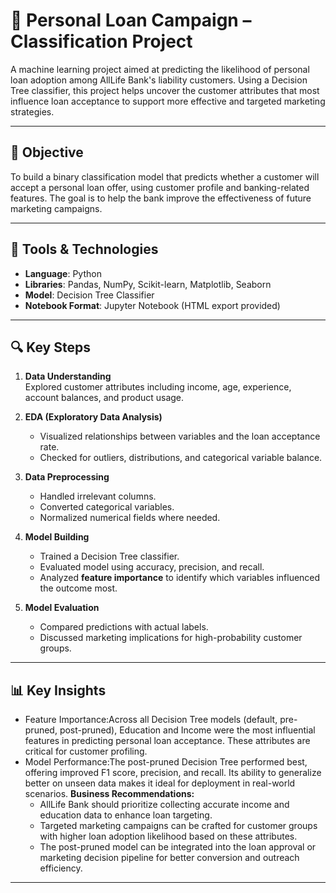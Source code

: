 # 💸 Personal Loan Campaign – Classification Project

A machine learning project aimed at predicting the likelihood of personal loan adoption among AllLife Bank's liability customers. Using a Decision Tree classifier, this project helps uncover the customer attributes that most influence loan acceptance to support more effective and targeted marketing strategies.

---

## 🎯 Objective

To build a binary classification model that predicts whether a customer will accept a personal loan offer, using customer profile and banking-related features. The goal is to help the bank improve the effectiveness of future marketing campaigns.

---

## 🧰 Tools & Technologies

- **Language**: Python
- **Libraries**: Pandas, NumPy, Scikit-learn, Matplotlib, Seaborn
- **Model**: Decision Tree Classifier
- **Notebook Format**: Jupyter Notebook (HTML export provided)

---

## 🔍 Key Steps

1. **Data Understanding**  
   Explored customer attributes including income, age, experience, account balances, and product usage.

2. **EDA (Exploratory Data Analysis)**  
   - Visualized relationships between variables and the loan acceptance rate.
   - Checked for outliers, distributions, and categorical variable balance.

3. **Data Preprocessing**  
   - Handled irrelevant columns.
   - Converted categorical variables.
   - Normalized numerical fields where needed.

4. **Model Building**  
   - Trained a Decision Tree classifier.
   - Evaluated model using accuracy, precision, and recall.
   - Analyzed **feature importance** to identify which variables influenced the outcome most.

5. **Model Evaluation**  
   - Compared predictions with actual labels.
   - Discussed marketing implications for high-probability customer groups.

---

## 📊 Key Insights

- Feature Importance:Across all Decision Tree models (default, pre-pruned, post-pruned), Education and Income were the most influential features in predicting personal loan acceptance. These attributes are critical for customer profiling.
- Model Performance:The post-pruned Decision Tree performed best, offering improved F1 score, precision, and recall. Its ability to generalize better on unseen data makes it ideal for deployment in real-world scenarios.
**Business Recommendations:**
  - AllLife Bank should prioritize collecting accurate income and education data to enhance loan targeting.
  - Targeted marketing campaigns can be crafted for customer groups with higher loan adoption likelihood based on these attributes.
  - The post-pruned model can be integrated into the loan approval or marketing decision pipeline for better conversion and outreach efficiency.
---


